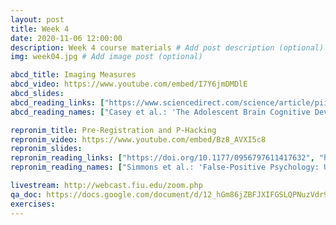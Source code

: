 ```yaml
---
layout: post
title: Week 4
date: 2020-11-06 12:00:00
description: Week 4 course materials # Add post description (optional)
img: week04.jpg # Add image post (optional)

abcd_title: Imaging Measures
abcd_video: https://www.youtube.com/embed/I7Y6jmDMDlE
abcd_slides:
abcd_reading_links: ["https://www.sciencedirect.com/science/article/pii/S1878929317301214", "https://doi.org/10.1016/j.neuroimage.2019.116091"]
abcd_reading_names: ["Casey et al.: 'The Adolescent Brain Cognitive Development (ABCD) study: Imaging acquisition across 21 sites'", "Hagler et al.: 'Image processing and analysis methods for the Adolescent Brain Cognitive Development Study'"]

repronim_title: Pre-Registration and P-Hacking
repronim_video: https://www.youtube.com/embed/Bz8_AVXI5c8
repronim_slides:
repronim_reading_links: ["https://doi.org/10.1177/0956797611417632", "https://doi.org/10.1038/nrn3475", "https://doi.org/10.1038/s41586-020-2314-9"]
repronim_reading_names: ["Simmons et al.: 'False-Positive Psychology: Undisclosed Flexibility in Data Collection and Analysis Allows Presenting Anything as Significant'", "Button et al.: 'Power failure: why small sample size undermines the reliability of neuroscience'", "Botvinik-Nezer et al.: 'Variability in the analysis of a single neuroimaging dataset by many teams'"]

livestream: http://webcast.fiu.edu/zoom.php
qa_doc: https://docs.google.com/document/d/12_hGm86jZBFJXIFGSLQPNuzVdr9EGbqvBqSCJ7P2mgw/edit?usp=sharing
exercises:
---
```

